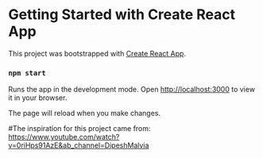 # Getting Started with Create React App

This project was bootstrapped with [Create React App](https://github.com/facebook/create-react-app).


### `npm start`
Runs the app in the development mode.
Open [http://localhost:3000](http://localhost:3000) to view it in your browser.

The page will reload when you make changes.

#The inspiration for this project came from:
https://www.youtube.com/watch?v=0riHps91AzE&ab_channel=DipeshMalvia
